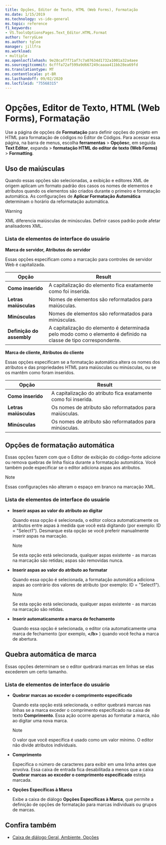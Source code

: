 ```yaml
---
title: Opções, Editor de Texto, HTML (Web Forms), Formatação
ms.date: 1/15/2019
ms.technology: vs-ide-general
ms.topic: reference
f1_keywords:
- VS.ToolsOptionsPages.Text_Editor.HTML.Format
author: TerryGLee
ms.author: tglee
manager: jillfra
ms.workload:
- multiple
ms.openlocfilehash: 9e28caf7f71af7c7a07634d1732a1001a32a4aee
ms.sourcegitcommit: 6cfffa72af599a9d667249caaaa411bb28ea69fd
ms.translationtype: MT
ms.contentlocale: pt-BR
ms.lasthandoff: 09/02/2020
ms.locfileid: "75568315"
---
```

# <a name="options-text-editor-html-web-forms-formatting"></a>Opções, Editor de Texto, HTML (Web Forms), Formatação

Use a página de opções de **Formatação** para definir opções do projeto em HTML para formatação de códigos no Editor de Códigos. Para acessar essa página, na barra de menus, escolha **ferramentas**  >  **Opções**e, em seguida **Text Editor**, expanda  >  **formatação HTML do editor de texto (Web Forms)**  >  **Formatting**.

## <a name="capitalization"></a>Uso de maiúsculas

Quando essas opções são selecionadas, a exibição e editores XML de origem aplicam um formato padrão dos casos os nomes de elementos e atributos quando os elementos são criados durante o primeiro e formatação automática. As configurações de **Aplicar Formatação Automática** determinam o horário da reformatação automática.

> [!WARNING]
> XML diferencia maiúsculas de minúsculas. Definir casos padrão pode afetar analisadores XML.

### <a name="uielement-list"></a>Lista de elementos de interface do usuário

**Marca de servidor, Atributos do servidor**

Essas opções especificam como a marcação para controles de servidor Web é capitalizada.

|Opção|Result|
|---------------------------------|------------------------------|
|**Como inserido**|A capitalização do elemento fica exatamente como foi inserida.|
|**Letras maiúsculas**|Nomes de elementos são reformatados para maiúsculas.|
|**Minúsculas**|Nomes de elementos são reformatados para minúsculas.|
|**Definição do assembly**|A capitalização do elemento é determinada pelo modo como o elemento é definido na classe de tipo correspondente.|

**Marca de cliente, Atributos do cliente**

Essas opções especificam se a formatação automática altera os nomes dos atributos e das propriedades HTML para maiúsculas ou minúsculas, ou se os mantêm como foram inseridos.

|Opção|Result|
|---------------------------------|------------------------------|
|**Como inserido**|A capitalização do atributo fica exatamente como foi inserida.|
|**Letras maiúsculas**|Os nomes de atributo são reformatados para maiúsculas.|
|**Minúsculas**|Os nomes de atributo são reformatados para minúsculas.|

## <a name="automatic-formatting-options"></a>Opções de formatação automática

Essas opções fazem com que o Editor de exibição do código-fonte adicione ou remova quebras de linha física durante a formatação automática. Você também pode especificar se o editor adiciona aspas aos atributos.

> [!NOTE]
> Essas configurações não alteram o espaço em branco na marcação XML.

### <a name="uielement-list"></a>Lista de elementos de interface do usuário

- **Inserir aspas ao valor do atributo ao digitar**

   Quando essa opção é selecionada, o editor coloca automaticamente os atributos entre aspas à medida que você está digitando (por exemplo: ID = "Select1"). Desmarque esta opção se você preferir manualmente inserir aspas na marcação.

   > [!NOTE]
   > Se esta opção está selecionada, qualquer aspas existente - as marcas na marcação são retidas; aspas são removidas nunca.

- **Inserir aspas ao valor do atributo ao formatar**

   Quando essa opção é selecionada, a formatação automática adiciona aspas ao contrário dos valores de atributo (por exemplo: ID = "Select1").

   > [!NOTE]
   > Se esta opção está selecionada, qualquer aspas existente - as marcas na marcação são retidas.

- **Inserir automaticamente a marca de fechamento**

   Quando essa opção é selecionada, o editor cria automaticamente uma marca de fechamento (por exemplo, **\</b>** ) quando você fecha a marca de abertura.

## <a name="tag-wrapping"></a>Quebra automática de marca

Essas opções determinam se o editor quebrará marcas em linhas se elas excederem um certo tamanho.

### <a name="uielement-list"></a>Lista de elementos de interface do usuário

- **Quebrar marcas ao exceder o comprimento especificado**

   Quando esta opção está selecionada, o editor quebrará marcas nas linhas se a marca exceder o comprimento especificado na caixa de texto **Comprimento**. Essa ação ocorre apenas ao formatar a marca, não ao digitar uma nova marca.

   > [!NOTE]
   > O valor que você especifica é usado como um valor mínimo. O editor não divide atributos individuais.

- **Comprimento**

   Especifica o número de caracteres para exibir em uma linha antes que envolva. Essa caixa de entrada fica desabilitada a menos que a caixa **Quebrar marcas ao exceder o comprimento especificado** esteja marcada.

- **Opções Específicas à Marca**

   Exibe a caixa de diálogo **Opções Específicas à Marca**, que permite a definição de opções de formatação para marcas individuais ou grupos de marcas.

## <a name="see-also"></a>Confira também

- [Caixa de diálogo Geral, Ambiente, Opções](../../ide/reference/general-environment-options-dialog-box.md)
